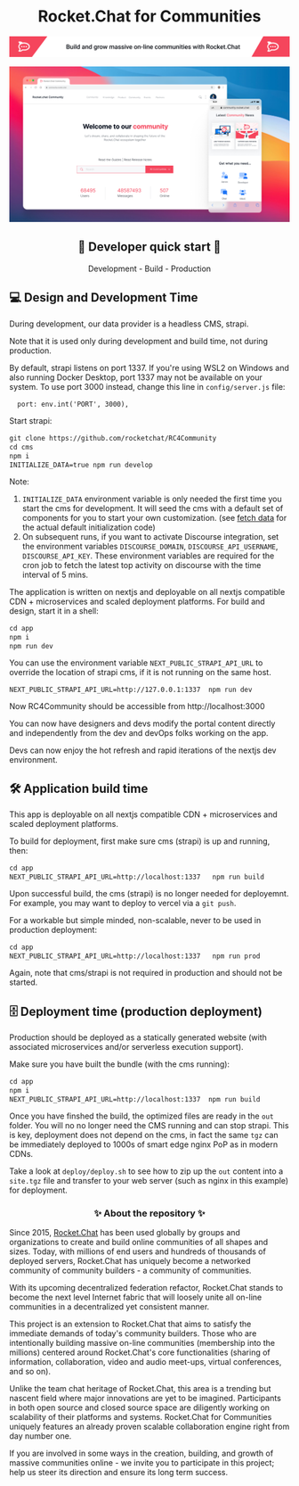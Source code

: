 <h1 align='center'>Rocket.Chat for Communities </h1>

![build and grow massive online communities with rocket.chat](./assets/readme-banner.png)

![build and grow massive online communities with rocket.chat](./assets/readme-hero.png)

<h2 align='center'>🚀 Developer quick start 🚀</h2>
<p align='center'> Development - Build - Production </p>

## 💻 Design and Development Time

During development, our data provider is a headless CMS, strapi.

Note that it is used only during development and build time, not during production.

By default, strapi listens on port 1337. If you're using WSL2 on Windows and also running Docker Desktop, port 1337 may not be available on your system. To use port 3000 instead, change this line in `config/server.js` file:

```
  port: env.int('PORT', 3000),
```

Start strapi:

```
git clone https://github.com/rocketchat/RC4Community
cd cms
npm i
INITIALIZE_DATA=true npm run develop
```

Note:

1. `INITIALIZE_DATA` environment variable is only needed the first time you start the cms for development. It will seed the cms with a default set of components for you to start your own customization. (see [fetch data](https://github.com/RonLek/RC4Community/blob/master/cms/config/functions/fetchData.js) for the actual default initialization code)
2. On subsequent runs, if you want to activate Discourse integration, set the environment variables `DISCOURSE_DOMAIN`, `DISCOURSE_API_USERNAME`, `DISCOURSE_API_KEY`. These environment variables are required for the cron job to fetch the latest top activity on discourse with the time interval of 5 mins.

The application is written on nextjs and deployable on all nextjs compatible CDN + microservices and scaled deployment platforms. For build and design, start it in a shell:

```
cd app
npm i
npm run dev
```

You can use the environment variable `NEXT_PUBLIC_STRAPI_API_URL` to override the location of strapi cms, if it is not running on the same host.

```
NEXT_PUBLIC_STRAPI_API_URL=http://127.0.0.1:1337  npm run dev
```

Now RC4Community should be accessible from http://localhost:3000

You can now have designers and devs modify the portal content directly and independently from the dev and devOps folks working on the app.

Devs can now enjoy the hot refresh and rapid iterations of the nextjs dev environment.

## 🛠 Application build time

This app is deployable on all nextjs compatible CDN + microservices and scaled deployment platforms.

To build for deployment, first make sure cms (strapi) is up and running, then:

```
cd app
NEXT_PUBLIC_STRAPI_API_URL=http://localhost:1337   npm run build
```

Upon successful build, the cms (strapi) is no longer needed for deployemnt. For example, you may want to deploy to vercel via a `git push`.

For a workable but simple minded, non-scalable, never to be used in production deployment:

```
cd app
NEXT_PUBLIC_STRAPI_API_URL=http://localhost:1337   npm run prod
```

Again, note that cms/strapi is not required in production and should not be started.

## 🗄 Deployment time (production deployment)

Production should be deployed as a statically generated website (with associated microservices and/or serverless execution support).

Make sure you have built the bundle (with the cms running):

```
cd app
npm i
NEXT_PUBLIC_STRAPI_API_URL=http://localhost:1337  npm run build
```

Once you have finshed the build, the optimized files are ready in the `out` folder. You will no no longer need the CMS running and can stop strapi. This is key, deployment does not depend on the cms, in fact the same `tgz` can be immediately deployed to 1000s of smart edge nginx PoP as in modern CDNs.

Take a look at `deploy/deploy.sh` to see how to zip up the `out` content into a `site.tgz` file and transfer to your web server (such as nginx in this example) for deployment.

<h3 align='center'>✨ About the repository ✨</h3>

Since 2015, [Rocket.Chat](https://rocket.chat) has been used globally by groups and organizations to create and build online communities of all shapes and sizes. Today, with millions of end users and hundreds of thousands of deployed servers, Rocket.Chat has uniquely become a networked community of community builders - a community of communities.

With its upcoming decentralized federation refactor, Rocket.Chat stands to become the next level Internet fabric that will loosely unite all on-line communities in a decentralized yet consistent manner.

This project is an extension to Rocket.Chat that aims to satisfy the immediate demands of today's community builders. Those who are intentionally building massive on-line communities (membership into the millions) centered around Rocket.Chat's core functionalities (sharing of information, collaboration, video and audio meet-ups, virtual conferences, and so on).

Unlike the team chat heritage of Rocket.Chat, this area is a trending but nascent field where major innovations are yet to be imagined. Participants in both open source and closed source space are diligently working on scalability of their platforms and systems. Rocket.Chat for Communities uniquely features an already proven scalable collaboration engine right from day number one.

If you are involved in some ways in the creation, building, and growth of massive communities online - we invite you to participate in this project; help us steer its direction and ensure its long term success.


